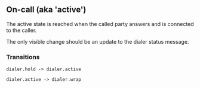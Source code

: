 ## On-call (aka 'active')

The active state is reached when the called party answers and is connected to the caller.

The only visible change should be an update to the dialer status message.

### Transitions

`dialer.hold -> dialer.active`

`dialer.active -> dialer.wrap`